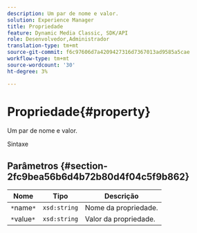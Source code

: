 ```yaml
---
description: Um par de nome e valor.
solution: Experience Manager
title: Propriedade
feature: Dynamic Media Classic, SDK/API
role: Desenvolvedor,Administrador
translation-type: tm+mt
source-git-commit: f6c97606d7a4209427316d7367013ad9585a5cae
workflow-type: tm+mt
source-wordcount: '30'
ht-degree: 3%

---
```



# Propriedade{#property}

Um par de nome e valor.

Sintaxe

## Parâmetros {#section-2fc9bea56b6d4b72b80d4f04c5f9b862}

| Nome | Tipo | Descrição |
|---|---|---|
| `*`name`*` | `xsd:string` | Nome da propriedade. |
| `*`value`*` | `xsd:string` | Valor da propriedade. |

